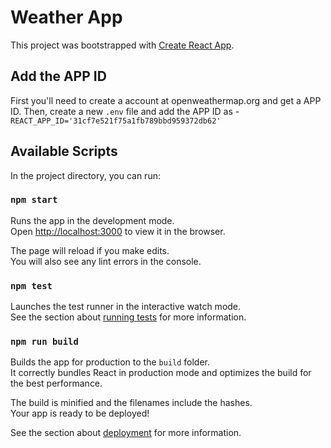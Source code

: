 # Weather App

This project was bootstrapped with [Create React App](https://github.com/facebook/create-react-app).
## Add the APP ID

First you'll need to create a account at openweathermap.org and get a APP ID.
Then, create a new `.env` file and add the APP ID as - `REACT_APP_ID='31cf7e521f75a1fb789bbd959372db62'`
## Available Scripts

In the project directory, you can run:

### `npm start`

Runs the app in the development mode.\
Open [http://localhost:3000](http://localhost:3000) to view it in the browser.

The page will reload if you make edits.\
You will also see any lint errors in the console.

### `npm test`

Launches the test runner in the interactive watch mode.\
See the section about [running tests](https://facebook.github.io/create-react-app/docs/running-tests) for more information.

### `npm run build`

Builds the app for production to the `build` folder.\
It correctly bundles React in production mode and optimizes the build for the best performance.

The build is minified and the filenames include the hashes.\
Your app is ready to be deployed!

See the section about [deployment](https://facebook.github.io/create-react-app/docs/deployment) for more information.
